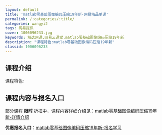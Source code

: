 ```yaml
---
layout: default
title: 'matlab零基础图像编码压缩19年新-网易精品单课'
permalink: /:categories/:title/
categories: wangyi2
tags: 网易提供
cover: 1006096233.jpg
keywords: 精选网课,网易云课堂,matlab零基础图像编码压缩19年新
description: "课程特色:matlab零基础图像编码压缩19年新"
classid: 1006096233
---
```


## 课程介绍

课程特色:

## 课程内容与报名入口

部分课程 **限时** 折扣中，课程内容详细介绍见：[matlab零基础图像编码压缩19年新-详情介绍](https://study.163.com/course/introduction/1006096233.htm?share=1&shareId=1025206652&utm_campaign=share&utm_medium=iphoneShare&utm_source=&utm_u=1025206652)

**优惠报名入口**：[matlab零基础图像编码压缩19年新-报名学习](https://study.163.com/course/introduction/1006096233.htm?share=1&shareId=1025206652&utm_campaign=share&utm_medium=iphoneShare&utm_source=&utm_u=1025206652)

